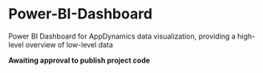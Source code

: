 # Power-BI-Dashboard
Power BI Dashboard for AppDynamics data visualization, providing a high-level overview of low-level data

**Awaiting approval to publish project code**
